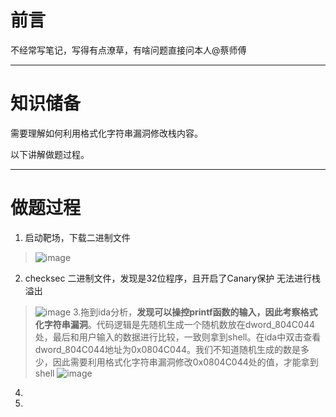# 前言
不经常写笔记，写得有点潦草，有啥问题直接问本人@蔡师傅
***

# 知识储备
需要理解如何利用格式化字符串漏洞修改栈内容。  

以下讲解做题过程。
***

# 做题过程
1. 启动靶场，下载二进制文件
>![image](https://github.com/user-attachments/assets/f3946636-d6dc-4a90-ad03-18c325a4acf4)
2. checksec 二进制文件，发现是32位程序，且开启了Canary保护 无法进行栈溢出
>![image](https://github.com/user-attachments/assets/e660ce96-f61e-4b8d-a926-6de8fa3f1120)
3.拖到ida分析，**发现可以操控printf函数的输入，因此考察格式化字符串漏洞**。代码逻辑是先随机生成一个随机数放在dword_804C044处，最后和用户输入的数据进行比较，一致则拿到shell。在ida中双击查看dword_804C044地址为0x0804C044。我们不知道随机生成的数是多少，因此需要利用格式化字符串漏洞修改0x0804C044处的值，才能拿到shell
>![image](https://github.com/user-attachments/assets/752a986c-028c-49b2-95ff-c5e8537c5e35)
4.
5. 




   

